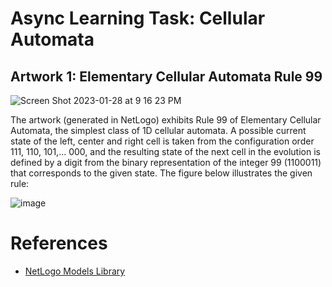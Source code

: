 # Async Learning Task: Cellular Automata

## Artwork 1: Elementary Cellular Automata Rule 99

![Screen Shot 2023-01-28 at 9 16 23 PM](https://user-images.githubusercontent.com/88019519/215270326-e0840d99-e60f-48c9-8851-276c311c9562.png)

The artwork (generated in NetLogo) exhibits Rule 99 of Elementary Cellular Automata, the simplest class of 1D cellular automata. A possible current state of the left, center and right cell is taken from the configuration order 111, 110, 101,... 000, and the resulting state of the next cell in the evolution is defined by a digit from the binary representation of the integer 99 (1100011) that corresponds to the given state. The figure below illustrates the given rule:

![image](https://user-images.githubusercontent.com/88019519/215271125-a48ffd10-77ce-40c8-8159-b4998b59561c.png)


# References
* [NetLogo Models Library](https://ccl.northwestern.edu/netlogo/models/)
